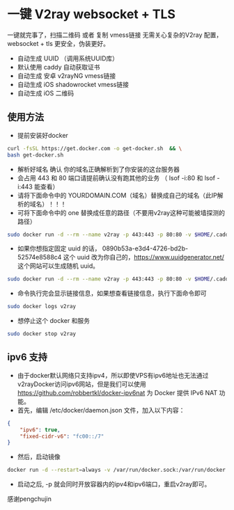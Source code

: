 # 一键 V2ray websocket + TLS

一键就完事了，扫描二维码 或者 复制 vmess链接 无需关心复杂的V2ray 配置，websocket + tls 更安全，伪装更好。

* 自动生成 UUID （调用系统UUID库）
* 默认使用 caddy 自动获取证书
* 自动生成 安卓 v2rayNG vmess链接
* 自动生成 iOS shadowrocket vmess链接
* 自动生成 iOS 二维码

## 使用方法

* 提前安装好docker

```bash
curl -fsSL https://get.docker.com -o get-docker.sh  && \
bash get-docker.sh
```

* 解析好域名 确认 你的域名正确解析到了你安装的这台服务器
* 会占用 443 和 80 端口请提前确认没有跑其他的业务 （ lsof -i:80 和 lsof -i:443 能查看）
* 请将下面命令中的 YOURDOMAIN.COM（域名）替换成自己的域名（此IP解析的域名）！！！
* 可将下面命令中的 one 替换成任意的路径（不要用v2ray这种可能被墙探测的路径）

```bash
sudo docker run -d --rm --name v2ray -p 443:443 -p 80:80 -v $HOME/.caddy:/root/.caddy  congxy/v2ray_ws:0.1 YOURDOMAIN.COM one && sleep 3s && sudo docker logs v2ray
```

* 如果你想指定固定 uuid 的话， 0890b53a-e3d4-4726-bd2b-52574e8588c4 这个 uuid 改为你自己的，<https://www.uuidgenerator.net/> 这个网站可以生成随机 uuid。

```bash
sudo docker run -d --rm --name v2ray -p 443:443 -p 80:80 -v $HOME/.caddy:/root/.caddy  congxy/v2ray_ws:0.1 YOURDOMAIN.COM one 0890b53a-e3d4-4726-bd2b-52574e8588c4 && sleep 3s && sudo docker logs v2ray
```

* 命令执行完会显示链接信息，如果想查看链接信息，执行下面命令即可

```bash
sudo docker logs v2ray
```

* 想停止这个 docker 和服务

```bash
sudo docker stop v2ray
```

## ipv6 支持

* 由于docker默认网络只支持ipv4，所以即使VPS有ipv6地址也无法通过v2rayDocker访问ipv6网站，但是我们可以使用 <https://github.com/robbertkl/docker-ipv6nat> 为 Docker 提供 IPv6 NAT 功能。
* 首先，编辑 /etc/docker/daemon.json 文件，加入以下内容：

```json
{
    "ipv6": true,
    "fixed-cidr-v6": "fc00::/7"
}
```

* 然后，启动镜像

```bash
docker run -d --restart=always -v /var/run/docker.sock:/var/run/docker.sock:ro --privileged --net=host robbertkl/ipv6nat
```

* 启动之后, -p 就会同时开放容器内的ipv4和ipv6端口，重启v2ray即可。

感谢pengchujin
